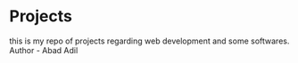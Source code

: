 # Projects
this is my repo of projects regarding web development and some softwares.
<br>
Author - Abad Adil 
